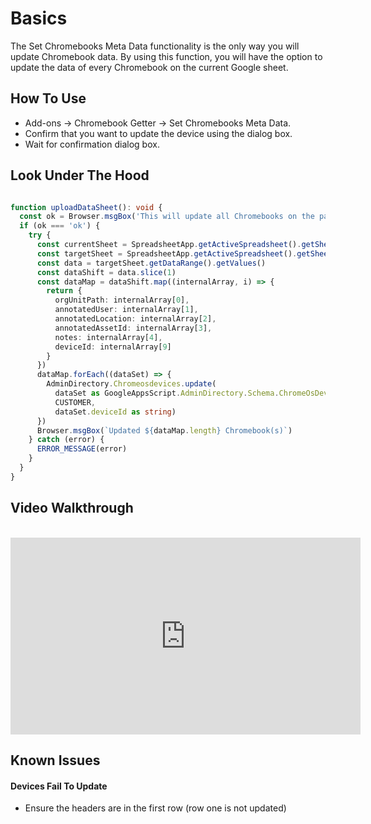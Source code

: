 # Basics

The Set Chromebooks Meta Data functionality is the only way you will update Chromebook data.
By using this function, you will have the option to update the data of every Chromebook on the current Google sheet.

## How To Use

* Add-ons -> Chromebook Getter -> Set Chromebooks Meta Data.
* Confirm that you want to update the device using the dialog box.
* Wait for confirmation dialog box.

## Look Under The Hood

```ts

function uploadDataSheet(): void {
  const ok = Browser.msgBox('This will update all Chromebooks on the page with changes, Are you sure?', Browser.Buttons.OK_CANCEL)
  if (ok === 'ok') {
    try {
      const currentSheet = SpreadsheetApp.getActiveSpreadsheet().getSheetName()
      const targetSheet = SpreadsheetApp.getActiveSpreadsheet().getSheetByName(currentSheet)
      const data = targetSheet.getDataRange().getValues()
      const dataShift = data.slice(1)
      const dataMap = dataShift.map((internalArray, i) => {
        return {
          orgUnitPath: internalArray[0],
          annotatedUser: internalArray[1],
          annotatedLocation: internalArray[2],
          annotatedAssetId: internalArray[3],
          notes: internalArray[4],
          deviceId: internalArray[9]
        }
      })
      dataMap.forEach((dataSet) => {
        AdminDirectory.Chromeosdevices.update(
          dataSet as GoogleAppsScript.AdminDirectory.Schema.ChromeOsDevice,
          CUSTOMER,
          dataSet.deviceId as string)
      })
      Browser.msgBox(`Updated ${dataMap.length} Chromebook(s)`)
    } catch (error) {
      ERROR_MESSAGE(error)
    }
  }
}

```

## Video Walkthrough
<br />
<iframe width="560" height="315" src="https://www.youtube.com/embed/AifprVBENyY" frameborder="0" allow="accelerometer; autoplay; encrypted-media; gyroscope; picture-in-picture" allowfullscreen></iframe>

## Known Issues

#### Devices Fail To Update

* Ensure the headers are in the first row (row one is not updated)
